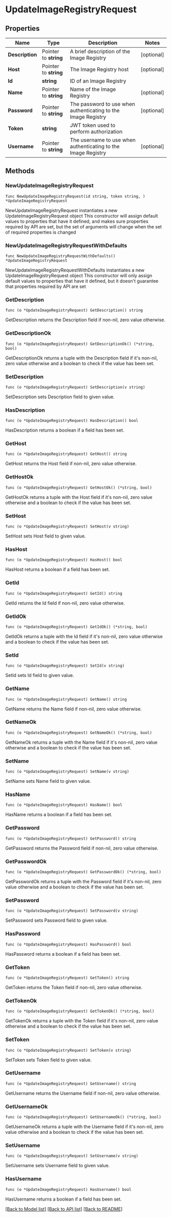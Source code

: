 # UpdateImageRegistryRequest

## Properties

Name | Type | Description | Notes
------------ | ------------- | ------------- | -------------
**Description** | Pointer to **string** | A brief description of the Image Registry | [optional] 
**Host** | Pointer to **string** | The Image Registry host | [optional] 
**Id** | **string** | ID of an Image Registry | 
**Name** | Pointer to **string** | Name of the Image Registry | [optional] 
**Password** | Pointer to **string** | The password to use when authenticating to the Image Registry | [optional] 
**Token** | **string** | JWT token used to perform authorization | 
**Username** | Pointer to **string** | The username to use when authenticating to the Image Registry | [optional] 

## Methods

### NewUpdateImageRegistryRequest

`func NewUpdateImageRegistryRequest(id string, token string, ) *UpdateImageRegistryRequest`

NewUpdateImageRegistryRequest instantiates a new UpdateImageRegistryRequest object
This constructor will assign default values to properties that have it defined,
and makes sure properties required by API are set, but the set of arguments
will change when the set of required properties is changed

### NewUpdateImageRegistryRequestWithDefaults

`func NewUpdateImageRegistryRequestWithDefaults() *UpdateImageRegistryRequest`

NewUpdateImageRegistryRequestWithDefaults instantiates a new UpdateImageRegistryRequest object
This constructor will only assign default values to properties that have it defined,
but it doesn't guarantee that properties required by API are set

### GetDescription

`func (o *UpdateImageRegistryRequest) GetDescription() string`

GetDescription returns the Description field if non-nil, zero value otherwise.

### GetDescriptionOk

`func (o *UpdateImageRegistryRequest) GetDescriptionOk() (*string, bool)`

GetDescriptionOk returns a tuple with the Description field if it's non-nil, zero value otherwise
and a boolean to check if the value has been set.

### SetDescription

`func (o *UpdateImageRegistryRequest) SetDescription(v string)`

SetDescription sets Description field to given value.

### HasDescription

`func (o *UpdateImageRegistryRequest) HasDescription() bool`

HasDescription returns a boolean if a field has been set.

### GetHost

`func (o *UpdateImageRegistryRequest) GetHost() string`

GetHost returns the Host field if non-nil, zero value otherwise.

### GetHostOk

`func (o *UpdateImageRegistryRequest) GetHostOk() (*string, bool)`

GetHostOk returns a tuple with the Host field if it's non-nil, zero value otherwise
and a boolean to check if the value has been set.

### SetHost

`func (o *UpdateImageRegistryRequest) SetHost(v string)`

SetHost sets Host field to given value.

### HasHost

`func (o *UpdateImageRegistryRequest) HasHost() bool`

HasHost returns a boolean if a field has been set.

### GetId

`func (o *UpdateImageRegistryRequest) GetId() string`

GetId returns the Id field if non-nil, zero value otherwise.

### GetIdOk

`func (o *UpdateImageRegistryRequest) GetIdOk() (*string, bool)`

GetIdOk returns a tuple with the Id field if it's non-nil, zero value otherwise
and a boolean to check if the value has been set.

### SetId

`func (o *UpdateImageRegistryRequest) SetId(v string)`

SetId sets Id field to given value.


### GetName

`func (o *UpdateImageRegistryRequest) GetName() string`

GetName returns the Name field if non-nil, zero value otherwise.

### GetNameOk

`func (o *UpdateImageRegistryRequest) GetNameOk() (*string, bool)`

GetNameOk returns a tuple with the Name field if it's non-nil, zero value otherwise
and a boolean to check if the value has been set.

### SetName

`func (o *UpdateImageRegistryRequest) SetName(v string)`

SetName sets Name field to given value.

### HasName

`func (o *UpdateImageRegistryRequest) HasName() bool`

HasName returns a boolean if a field has been set.

### GetPassword

`func (o *UpdateImageRegistryRequest) GetPassword() string`

GetPassword returns the Password field if non-nil, zero value otherwise.

### GetPasswordOk

`func (o *UpdateImageRegistryRequest) GetPasswordOk() (*string, bool)`

GetPasswordOk returns a tuple with the Password field if it's non-nil, zero value otherwise
and a boolean to check if the value has been set.

### SetPassword

`func (o *UpdateImageRegistryRequest) SetPassword(v string)`

SetPassword sets Password field to given value.

### HasPassword

`func (o *UpdateImageRegistryRequest) HasPassword() bool`

HasPassword returns a boolean if a field has been set.

### GetToken

`func (o *UpdateImageRegistryRequest) GetToken() string`

GetToken returns the Token field if non-nil, zero value otherwise.

### GetTokenOk

`func (o *UpdateImageRegistryRequest) GetTokenOk() (*string, bool)`

GetTokenOk returns a tuple with the Token field if it's non-nil, zero value otherwise
and a boolean to check if the value has been set.

### SetToken

`func (o *UpdateImageRegistryRequest) SetToken(v string)`

SetToken sets Token field to given value.


### GetUsername

`func (o *UpdateImageRegistryRequest) GetUsername() string`

GetUsername returns the Username field if non-nil, zero value otherwise.

### GetUsernameOk

`func (o *UpdateImageRegistryRequest) GetUsernameOk() (*string, bool)`

GetUsernameOk returns a tuple with the Username field if it's non-nil, zero value otherwise
and a boolean to check if the value has been set.

### SetUsername

`func (o *UpdateImageRegistryRequest) SetUsername(v string)`

SetUsername sets Username field to given value.

### HasUsername

`func (o *UpdateImageRegistryRequest) HasUsername() bool`

HasUsername returns a boolean if a field has been set.


[[Back to Model list]](../README.md#documentation-for-models) [[Back to API list]](../README.md#documentation-for-api-endpoints) [[Back to README]](../README.md)


